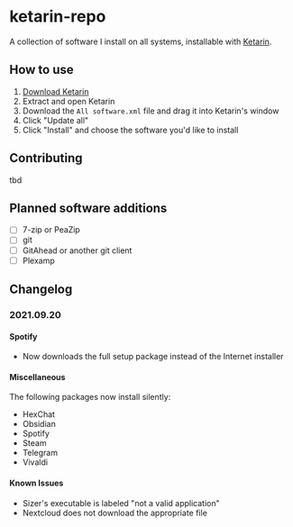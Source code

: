 # ketarin-repo

A collection of software I install on all systems, installable with [Ketarin](https://ketarin.org).

## How to use

1. [Download Ketarin](https://ketarin.org/download)
2. Extract and open Ketarin
3. Download the `All software.xml` file and drag it into Ketarin's window
4. Click "Update all"
5. Click "Install" and choose the software you'd like to install

## Contributing

tbd

## Planned software additions

- [ ] 7-zip or PeaZip
- [ ] git
- [ ] GitAhead or another git client
- [ ] Plexamp

## Changelog

### 2021.09.20

#### Spotify

- Now downloads the full setup package instead of the Internet installer

#### Miscellaneous

The following packages now install silently:

- HexChat
- Obsidian
- Spotify
- Steam
- Telegram
- Vivaldi

#### Known Issues

- Sizer's executable is labeled "not a valid application"
- Nextcloud does not download the appropriate file

